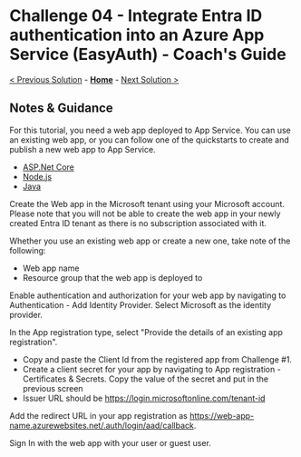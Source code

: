 # Challenge 04 - Integrate Entra ID authentication into an Azure App Service (EasyAuth) - Coach's Guide 

[< Previous Solution](./Solution-03.md) - **[Home](./README.md)** - [Next Solution >](./Solution-05.md)

## Notes & Guidance

For this tutorial, you need a web app deployed to App Service. You can use an existing web app, or you can follow one of the quickstarts to create and publish a new web app to App Service.

  - [ASP.Net Core](https://learn.microsoft.com/en-us/azure/app-service/quickstart-dotnetcore?pivots=development-environment-vs&tabs=net70)
  - [Node.js](https://learn.microsoft.com/en-us/azure/app-service/quickstart-nodejs?pivots=development-environment-vscode&tabs=windows)
  - [Java](https://learn.microsoft.com/en-us/azure/app-service/quickstart-java?pivots=platform-linux-development-environment-maven&tabs=javase)

Create the Web app in the Microsoft tenant using your Microsoft account. Please note that you will not be able to create the web app in your newly created Entra ID tenant as there is no subscription associated with it.

Whether you use an existing web app or create a new one, take note of the following:

 - Web app name
 - Resource group that the web app is deployed to

Enable authentication and authorization for your web app by navigating to Authentication - Add Identity Provider. Select Microsoft as the identity provider.

In the App registration type, select "Provide the details of an existing app registration".

 - Copy and paste the Client Id from the registered app from Challenge #1.
 - Create a client secret for your app by navigating to App registration - Certificates & Secrets. Copy the value of the secret and put in the previous screen
 - Issuer URL should be https://login.microsoftonline.com/tenant-id


Add the redirect URL in your app registration as https://web-app-name.azurewebsites.net/.auth/login/aad/callback.

Sign In with the web app with your user or guest user.
